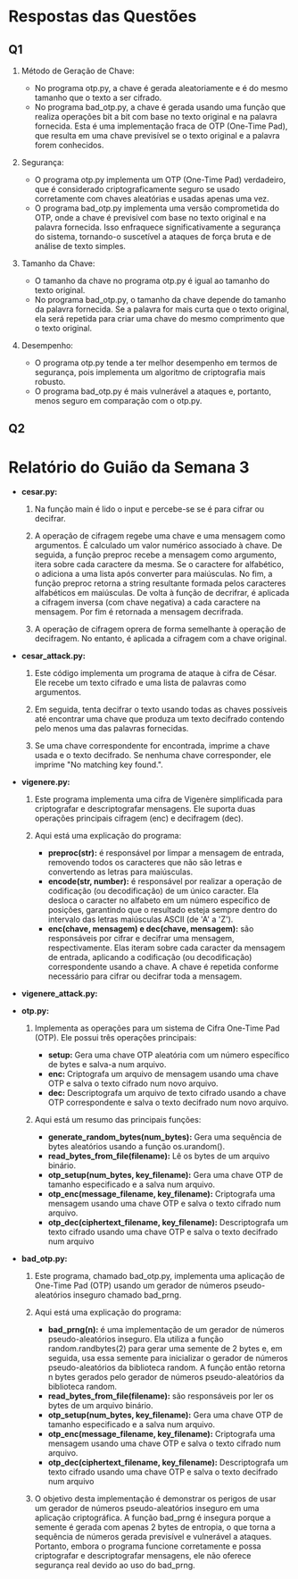 # Respostas das Questões

## Q1

1. Método de Geração de Chave:
    - No programa otp.py, a chave é gerada aleatoriamente e é do mesmo tamanho que o texto a ser cifrado.
    - No programa bad_otp.py, a chave é gerada usando uma função que realiza operações bit a bit com base no texto original e na palavra fornecida. Esta é uma implementação fraca de OTP (One-Time Pad), que resulta em uma chave previsível se o texto original e a palavra forem conhecidos.

2. Segurança:
    - O programa otp.py implementa um OTP (One-Time Pad) verdadeiro, que é considerado criptograficamente seguro se usado corretamente com chaves aleatórias e usadas apenas uma vez.
    - O programa bad_otp.py implementa uma versão comprometida do OTP, onde a chave é previsível com base no texto original e na palavra fornecida. Isso enfraquece significativamente a segurança do sistema, tornando-o suscetível a ataques de força bruta e de análise de texto simples.

3. Tamanho da Chave:
    - O tamanho da chave no programa otp.py é igual ao tamanho do texto original.
    - No programa bad_otp.py, o tamanho da chave depende do tamanho da palavra fornecida. Se a palavra for mais curta que o texto original, ela será repetida para criar uma chave do mesmo comprimento que o texto original.

4. Desempenho:
    - O programa otp.py tende a ter melhor desempenho em termos de segurança, pois implementa um algoritmo de criptografia mais robusto.
    - O programa bad_otp.py é mais vulnerável a ataques e, portanto, menos seguro em comparação com o otp.py.

## Q2



# Relatório do Guião da Semana 3

- **cesar.py:**
    1. Na função main é lido o input e percebe-se se é para cifrar ou decifrar.

    2. A operação de cifragem regebe uma chave e uma mensagem como argumentos. É calculado um valor numérico associado à chave. De seguida, a função preproc recebe a mensagem como argumento, itera sobre cada caractere da mesma. Se o caractere for alfabético, o adiciona a uma lista após converter para maiúsculas. No fim, a função preproc retorna a string resultante formada pelos caracteres alfabéticos em maiúsculas. De volta à função de decrifrar, é aplicada a cifragem inversa (com chave negativa) a cada caractere na mensagem. Por fim é retornada a mensagem decrifrada.

    3. A operação de cifragem oprera de forma semelhante à operação de decifragem. No entanto, é aplicada a cifragem com a chave original.

- **cesar_attack.py:**
    1. Este código implementa um programa de ataque à cifra de César. Ele recebe um texto cifrado e uma lista de palavras como argumentos. 
    
    2. Em seguida, tenta decifrar o texto usando todas as chaves possíveis até encontrar uma chave que produza um texto decifrado contendo pelo menos uma das palavras fornecidas. 
    
    3. Se uma chave correspondente for encontrada, imprime a chave usada e o texto decifrado. Se nenhuma chave corresponder, ele imprime "No matching key found.".

- **vigenere.py:**
    1. Este programa implementa uma cifra de Vigenère simplificada para criptografar e descriptografar mensagens. Ele suporta duas operações principais cifragem (enc) e decifragem (dec).

    2. Aqui está uma explicação do programa:
        - **preproc(str):** é responsável por limpar a mensagem de entrada, removendo todos os caracteres que não são letras e convertendo as letras para maiúsculas.
        - **encode(str, number):** é responsável por realizar a operação de codificação (ou decodificação) de um único caracter. Ela desloca o caracter no alfabeto em um número específico de posições, garantindo que o resultado esteja sempre dentro do intervalo das letras maiúsculas ASCII (de 'A' a 'Z').
        - **enc(chave, mensagem) e dec(chave, mensagem):** são responsáveis por cifrar e decifrar uma mensagem, respectivamente. Elas iteram sobre cada caracter da mensagem de entrada, aplicando a codificação (ou decodificação) correspondente usando a chave. A chave é repetida conforme necessário para cifrar ou decifrar toda a mensagem.

- **vigenere_attack.py:**

- **otp.py:**
    1. Implementa as operações para um sistema de Cifra One-Time Pad (OTP). Ele possui três operações principais:
        - **setup:** Gera uma chave OTP aleatória com um número específico de bytes e salva-a num arquivo.
        - **enc:** Criptografa um arquivo de mensagem usando uma chave OTP e salva o texto cifrado num novo arquivo.
        - **dec:** Descriptografa um arquivo de texto cifrado usando a chave OTP correspondente e salva o texto decifrado num novo arquivo.

    2. Aqui está um resumo das principais funções:
        - **generate_random_bytes(num_bytes):** Gera uma sequência de bytes aleatórios usando a função os.urandom().
        - **read_bytes_from_file(filename):** Lê os bytes de um arquivo binário.
        - **otp_setup(num_bytes, key_filename):** Gera uma chave OTP de tamanho especificado e a salva num arquivo.
        - **otp_enc(message_filename, key_filename):** Criptografa uma mensagem usando uma chave OTP e salva o texto cifrado num arquivo.
        - **otp_dec(ciphertext_filename, key_filename):** Descriptografa um texto cifrado usando uma chave OTP e salva o texto decifrado num arquivo

- **bad_otp.py:**
    1. Este programa, chamado bad_otp.py, implementa uma aplicação de One-Time Pad (OTP) usando um gerador de números pseudo-aleatórios inseguro chamado bad_prng.

    2. Aqui está uma explicação do programa:
        - **bad_prng(n):** é uma implementação de um gerador de números pseudo-aleatórios inseguro. Ela utiliza a função random.randbytes(2) para gerar uma semente de 2 bytes e, em seguida, usa essa semente para inicializar o gerador de números pseudo-aleatórios da biblioteca random. A função então retorna n bytes gerados pelo gerador de números pseudo-aleatórios da biblioteca random.
        - **read_bytes_from_file(filename):** são responsáveis por ler os bytes de um arquivo binário.
        - **otp_setup(num_bytes, key_filename):** Gera uma chave OTP de tamanho especificado e a salva num arquivo.
        - **otp_enc(message_filename, key_filename):** Criptografa uma mensagem usando uma chave OTP e salva o texto cifrado num arquivo.
        - **otp_dec(ciphertext_filename, key_filename):** Descriptografa um texto cifrado usando uma chave OTP e salva o texto decifrado num arquivo

    3. O objetivo desta implementação é demonstrar os perigos de usar um gerador de números pseudo-aleatórios inseguro em uma aplicação criptográfica. A função bad_prng é insegura porque a semente é gerada com apenas 2 bytes de entropia, o que torna a sequência de números gerada previsível e vulnerável a ataques. Portanto, embora o programa funcione corretamente e possa criptografar e descriptografar mensagens, ele não oferece segurança real devido ao uso do bad_prng.